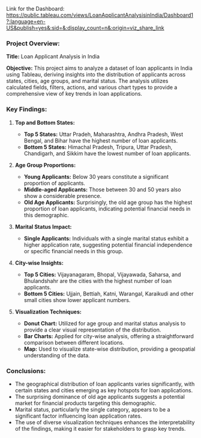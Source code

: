 Link for the Dashboard: https://public.tableau.com/views/LoanApplicantAnalysisinIndia/Dashboard1?:language=en-US&publish=yes&:sid=&:display_count=n&:origin=viz_share_link

### Project Overview:

**Title:** Loan Applicant Analysis in India

**Objective:** This project aims to analyze a dataset of loan applicants in India using Tableau, deriving insights into the distribution of applicants across states, cities, age groups, and marital status. The analysis utilizes calculated fields, filters, actions, and various chart types to provide a comprehensive view of key trends in loan applications.

### Key Findings:

1. **Top and Bottom States:**
   - **Top 5 States:** Uttar Pradeh, Maharashtra, Andhra Pradesh, West Bengal, and Bihar have the highest number of loan applicants.
   - **Bottom 5 States:** Himachal Pradesh, Tripura, Uttar Pradesh, Chandigarh, and Sikkim have the lowest number of loan applicants.

2. **Age Group Proportions:**
   - **Young Applicants:** Below 30 years constitute a significant proportion of applicants.
   - **Middle-aged Applicants:** Those between 30 and 50 years also show a considerable presence.
   - **Old Age Applicants:** Surprisingly, the old age group has the highest proportion of loan applicants, indicating potential financial needs in this demographic.

3. **Marital Status Impact:**
   - **Single Applicants:** Individuals with a single marital status exhibit a higher application rate, suggesting potential financial independence or specific financial needs in this group.

4. **City-wise Insights:**
   - **Top 5 Cities:** Vijayanagaram, Bhopal, Vijayawada, Saharsa, and Bhulandshahr are the cities with the highest number of loan applicants.
   - **Bottom 5 Cities:** Ujjain, Bettiah, Katni, Warangal, Karaikudi and other small cities show lower applicant numbers.

5. **Visualization Techniques:**
   - **Donut Chart:** Utilized for age group and marital status analysis to provide a clear visual representation of the distribution.
   - **Bar Charts:** Applied for city-wise analysis, offering a straightforward comparison between different locations.
   - **Map:** Used to visualize state-wise distribution, providing a geospatial understanding of the data.

### Conclusions:

- The geographical distribution of loan applicants varies significantly, with certain states and cities emerging as key hotspots for loan applications.
- The surprising dominance of old age applicants suggests a potential market for financial products targeting this demographic.
- Marital status, particularly the single category, appears to be a significant factor influencing loan application rates.
- The use of diverse visualization techniques enhances the interpretability of the findings, making it easier for stakeholders to grasp key trends.
